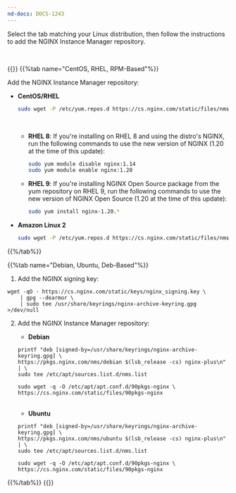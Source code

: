 ```yaml
---
nd-docs: DOCS-1243
---
```


Select the tab matching your Linux distribution, then follow the instructions to add the NGINX Instance Manager repository.

<br>

{{<tabs name="install_repo">}}
{{%tab name="CentOS, RHEL, RPM-Based"%}}

Add the NGINX Instance Manager repository:

- **CentOS/RHEL**

   ```bash
   sudo wget -P /etc/yum.repos.d https://cs.nginx.com/static/files/nms.repo
   ```

   <br>

  - **RHEL 8**: If you're installing on RHEL 8 and using the distro's NGINX, run the following commands to use the new version of NGINX (1.20 at the time of this update):

    ```bash
    sudo yum module disable nginx:1.14
    sudo yum module enable nginx:1.20
    ```
  - **RHEL 9**: If you're installing NGINX Open Source package from the yum repository on RHEL 9, run the following commands to use the new version of NGINX Open Source (1.20 at the time of this update):

    ```bash
    sudo yum install nginx-1.20.*
    ```

- **Amazon Linux 2**

   ```bash
   sudo wget -P /etc/yum.repos.d https://cs.nginx.com/static/files/nms-amazon2.repo
   ```

{{%/tab%}}

{{%tab name="Debian, Ubuntu, Deb-Based"%}}

1. Add the NGINX signing key:

  ```shell
  wget -qO - https://cs.nginx.com/static/keys/nginx_signing.key \
      | gpg --dearmor \
      | sudo tee /usr/share/keyrings/nginx-archive-keyring.gpg >/dev/null
  ```

2. Add the NGINX Instance Manager repository:

   - **Debian**

    ```shell
    printf "deb [signed-by=/usr/share/keyrings/nginx-archive-keyring.gpg] \
    https://pkgs.nginx.com/nms/debian $(lsb_release -cs) nginx-plus\n" | \
    sudo tee /etc/apt/sources.list.d/nms.list

    sudo wget -q -O /etc/apt/apt.conf.d/90pkgs-nginx \
    https://cs.nginx.com/static/files/90pkgs-nginx
    ```

     <br>

   - **Ubuntu**

    ```shell
    printf "deb [signed-by=/usr/share/keyrings/nginx-archive-keyring.gpg] \
    https://pkgs.nginx.com/nms/ubuntu $(lsb_release -cs) nginx-plus\n" | \
    sudo tee /etc/apt/sources.list.d/nms.list

    sudo wget -q -O /etc/apt/apt.conf.d/90pkgs-nginx \
    https://cs.nginx.com/static/files/90pkgs-nginx
    ```

{{%/tab%}}
{{</tabs>}}

